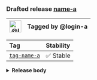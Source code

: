 ### Drafted release [name-a][release-url]

| <img alt="@login-a" src="https://avatars.githubusercontent.com/u/123456" width="32"> | Tagged by @login-a |
| ------------------------------------------------------------------------------------ | ------------------ |

| Tag                     | Stability |
| :---------------------- | :-------- |
| [`tag-name-a`][tag-url] | ✅ Stable  |

<details><summary><strong>Release body</strong></summary>

This is a _release_ 🎉

</details>

[release-url]: https://github.com/owner-a/repo-a/releases/tag/release-a

[tag-url]: https://github.com/owner-a/repo-a/tree/release-a
